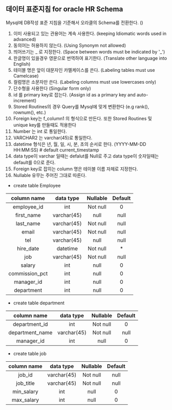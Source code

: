 ## 데이터 표준지침 for oracle HR Schema

Mysql에 DB작성 표준 지침을 기준해서 오라클의 Schema를 전환한다.
()

1. 이미 사용되고 있는 관용어는 계속 사용한다. (keeping Idiomatic words used in advanced)
2. 동의어는 허용하지 않는다. (Using Synonym not allowed)
3. 띄어쓰기는 _ 로 지정한다. (Space between words must be indicated by '_')
4. 한글명이 있을경우 영문으로 번역하여 표기한다. (Translate other language into English)
5. 테이블 명은 앞이 대문자인 카멜케이스를 쓴다. (Labeling tables must use Camelcase)
6. 컬럼명은 소문자만 쓴다. (Labeling columns must use lowercases only)
7. 단수형을 사용한다 (Singular form only)
8. id 를 primary key로 잡는다. (Assign id as a primary key and auto-increment) 
9. Stored Routines의 경우 Query를 Mysql에 맞게 변환한다 (e.g rank(), rownum(), etc.)
10. Foreign key는 f_column1 의 형식으로 만든다. 또한 Stored Routines 및 unique key를 만들때도 적용한다
11. Number 는 int 로 통일한다.
12. VARCHAR2 는 varchar(45)로 통일한다.
13. datetime 형식은 년, 월, 일, 시, 분, 초의 순서로 한다. (YYYY-MM-DD HH:MM:SS) # default current_timestamp
14. data type이 varchar 일때는 defalut를 Null로 주고 data type이 숫자일때는 default를 0으로 준다.
15. Foreign key로 잡히는 column 명은 테이블 이름 자체로 지정한다.
16. Nullable 유무는 주어진 그대로 따른다.

- create table Employee

| column name  | data type  | Nullable | Default|
|:------------:|:----------:|:--------:|:------:|
|  employee_id |    int     | Not null |   0    |
|  first_name  | varchar(45)|   null   |  null  |
|  last_name   | varchar(45)| Not null |  null  |
|    email     | varchar(45)| Not null |  null  |
|     tel      | varchar(45)|   null   |  null  |
|  hire_date   |   datetime | Not null |   *    |
|     job      | varchar(45)| Not null |  null  |
|    salary    |     int    |   null   |   0    |
|commission_pct|     int    |   null   |   0    |
|  manager_id  |     int    |   null   |   0    |
|  department  |     int    |   null   |   0    |

- create table department

|   column name  | data type  | Nullable | Default|
|:--------------:|:----------:|:--------:|:------:|
|department_id   |    int     | Not null |   0    |
|department_name | varchar(45)| Not null |  null  |
|  manager_id    |     int    |   null   |    0   |

- create table job

|   column name  | data type  | Nullable | Default|
|:--------------:|:----------:|:--------:|:------:|
|    job_id      | varchar(45)| Not null |  null  |
|   job_title    | varchar(45)| Not null |  null  |
|   min_salary   |     int    |   null   |    0   |
|   max_salary   |     int    |   null   |    0   |
